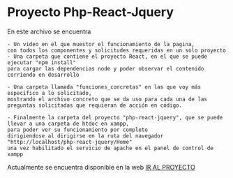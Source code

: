 
# Proyecto Php-React-Jquery

En este archivo se encuentra

	- Un video en el que muestor el funcionamiento de la pagina, 
	con todos los componentes y solicitudes requeridas en un solo proyecto
	- Una carpeta que contiene el proyecto React, en el que se puede ejecutar "npm install" 
	para cargar las dependencias node y poder observar el contenido corriendo en desarrollo

	- Una carpeta llamada "funciones_concretas" en las que voy más especifico a lo solicitado, 
	mostrando el archivo concreto que se da uso para cada una de las preguntas solicitadas que requieran de acción en código.

	- Finalmente la carpeta del proyecto "php-react-jquery", que se puede llevar a una carpeta de htdoc en xampp,
	para poder ver su funcionamiento por completo 
	dirigiendose al dirigirse en la ruta del navegador "http://localhost/php-react-jquery/Home" 
	una vez habilitado el servicio de apache en el panel de control de xampp

Actualmente se encuentra disponible en la web [IR AL PROYECTO](http://php-jquery-react.lovestoblog.com/Home)
